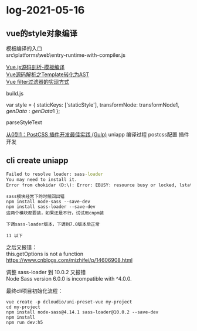 # log-2021-05-16

## vue的style对象编译

模板编译的入口  
src\platforms\web\entry-runtime-with-compiler.js

[Vue.js源码剖析-模板编译](https://www.jianshu.com/p/f81bce436c1a)  
[Vue源码解析之Template转化为AST](https://segmentfault.com/a/1190000011531094)  
[Vue filter过滤器的实现方式](https://blog.csdn.net/m0_37854129/article/details/109246653)  

build.js

var style = {
  staticKeys: ['staticStyle'],
  transformNode: transformNode$1,
  genData: genData$1
};

parseStyleText

<!-- parseFilters wrapFilter -->

[从0到1：PostCSS 插件开发最佳实践 (Gulp)](https://segmentfault.com/a/1190000007938930)
uniapp 编译过程
postcss配置 插件开发


## cli create uniapp

```cmd
Failed to resolve loader: sass-loader                                   'D:\pagefile.sys'
You may need to install it.
Error from chokidar (D:\): Error: EBUSY: resource busy or locked, lstat 'D:\pagefile.sys'
```

```
sass模块经常下的时候回出错
npm install node-sass --save-dev
npm install sass-loader --save-dev
这两个模块都要装，如果还是不行，试试用cnpm装

下调sass-loader版本，下调到7.0版本后正常

11 以下
```

之后又报错：  
this.getOptions is not a function  
https://www.cnblogs.com/mizhifei/p/14606908.html

调整 sass-loader 到 10.0.2 又报错  
Node Sass version 6.0.0 is incompatible with ^4.0.0.

最终cli项目初始化流程：
```
vue create -p dcloudio/uni-preset-vue my-project
cd my-project
npm install node-sass@4.14.1 sass-loader@10.0.2 --save-dev
npm install
npm run dev:h5
```
